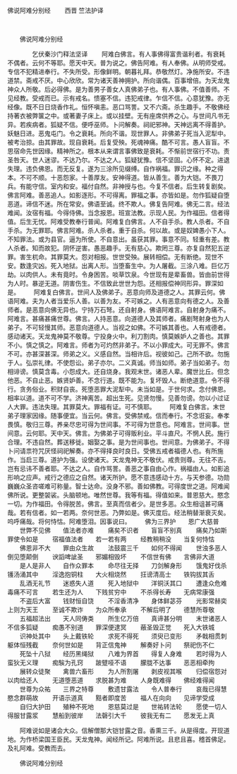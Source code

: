  佛说阿难分别经
                        　　西晋 竺法护译

                        
        　      


　　佛说阿难分别经

　　　　乞伏秦沙门释法坚译
　　阿难白佛言。有人事佛得富贵谐利者。有衰耗不偶者。云何不等耶。愿天中天。普为说之。佛告阿难。有人奉佛。从明师受戒。专信不犯精进奉行。不失所受。形像鲜明。朝暮礼拜。恭敬然灯。净施所安。不违道禁。斋戒不厌。中心欣欣。常为诸天善神拥护。所向谐偶。百事增倍。为天龙鬼神众人所敬。后必得佛。是为善男子善女人真佛弟子也。有人事佛。不值善师。不见经教。受戒而已。示有戒名。愦塞不信。违犯戒律。乍信不信。心意犹豫。亦无经像。既不日日烧香作礼。恒怀嗔恚。恶口骂詈。又不六斋。杀生趣手。不敬佛经持著衣被弊箧之中。或著妻子床上。或以挂壁。无有座席供养之心。与世间凡书无异。若疾病者。狐疑不信。便呼巫师。卜问解奏。祠祀邪神。天神远离不得善护。妖魅日进。恶鬼屯门。令之衰耗。所向不谐。现世罪人。非佛弟子死当入泥犁中。被考治掠。由其罪故。现自衰耗。后复受殃。死魂神痛。酷不可言。愚人盲盲。不思宿命先世因缘。精神所之。根本从来谓言事佛致是衰耗。不惭前世宿行不功。责圣咎天。世人迷谬。不达乃尔。不达之人。狐疑犹豫。信不坚固。心怀不定。进退失理。违负佛恩。而无反复。遂为三涂所见缀缚。自作祸福。罪识之缘。种之得本。不可不顺。十恶怨家。十善厚友。安神得道。皆从善生。善为大铠。不畏刀兵。有能守信。室内和安。福付自然。非神授与也。今复不信者。后生转复剧矣。佛言阿难。善恶追人。如影逐形。不可得离。罪福之事。亦皆如是。勿作狐疑自堕恶道。谛信不迷。所在常安。佛语至诚。终不欺人。佛复告阿难。佛无二言。经法难闻。汝宿有福。今得侍佛。当念报恩。班宣法教。示现人民。为作福田。信者得值。后生无忧。阿难受教奉行普闻。阿难复白佛言。人不自手杀。教人杀者。不自手杀。为无罪耶。佛言阿难。杀人杀者。重于自杀。何以故。或是奴婢愚小下人。不知罪法。或为县官。逼为所使。不自意出。虽获其罪。事意不同。轻重有差。教人杀者。知而故犯。阴怀逆害。愚恶趣手。无有慈心。欺罔三尊。亦复自然犯五逆罪。害生杌命。其罪莫大。怨对相报。世世受殃。展转相偿。无有断绝。现世不安。数逢灾凶。死入地狱。出离人形。当堕畜生中。为人屠截。三涂八难。巨亿万劫。以肉供人。未有竟时。令身困苦。啖草饮泉。今世现有是辈畜兽。皆由前世得为人时。暴逆无道。阴害伤生。不信致此世世为怨。还相报偿神同形异。罪深如是。
　　阿难复白佛言。世间人及佛弟子。恶意向师及道德之人。其罪云何。佛语阿难。夫为人者当爱乐人善。以善为友。不可嫉之。人有恶意向有德之人。及善师者。是恶意向佛无异也。宁持万石弩。还自射身。佛语阿难言。自射身为痛不。阿难言。甚痛甚痛世尊。佛言。人持恶意。向道德人及其师者。痛剧弩射身也为人弟子。不可轻慢其师。恶意向道德人。当视之如佛。不可嫉其善也。人有戒德者。感动诸天。天龙鬼神莫不敬尊。宁投身火中。利刀割肉。慎莫嫉妒人之善也。其罪不小。慎之慎之。阿难言。师者为可灼然非弟子。不以小罪成大。可无罪不。佛言不可。亦甚深甚深。师弟之义。义感自然。当相许后。视彼如己。己所不欲。勿施于人。弘崇礼律。不使怨讼。弟子亦尔。二义真诚。师当如师。弟子当如弟子。勿相诽谤。慎莫含毒。小怨成大。还自烧身。我观末世。诸恶人辈。魔世比丘。但念他恶。不自止恶。嫉贤妒善。不念行道。既不能为。复坏毁人。断绝道意。令不得行。贪务俗业。积财自丧。死堕恶罪大泥犁中。未当如是。于世何求。念付佛恩。相率以道。道不可不学。济神离苦。超出生死。见贤勿慢。见善勿谤。勿以小过证人大罪。违法失理。其罪莫大。罪福有证。可不慎耶。
　　阿难复白佛言。末世弟子理家因缘。随事便宜。当云何。佛言。受佛禁戒。信而奉行。不念诳妄。奉孝畏慎。敬归三尊。养亲尽忠可得为世间事。不可得为世意也。阿难言。世间事。世间意。云何耶。天中天。佛言。为佛弟子可得贩利业。平斗直尺。不惘人民。施行合理。不违自然。葬送移徙。姻娶之事。是为世间事也。世间意。为佛弟子。不得卜问请祟符咒厌怪祠祀解奏。亦不得择良时良日。受佛五戒者福德人也。有所施作。当启三尊。道护为强。设使诸天。天龙鬼神无不敬伏。戒贵则尊。无往不吉。岂有忌讳不善者耶。不达之人。自作骂詈。善恶之事自由心作。祸福由人。如影追形响之应声。戒行之德应之自然。诸天所护。愿不意违感动十方。与天参德。功勋巍巍众圣咨嗟难可称量。智士达命。没身不邪。善如佛教。可得度世之道。阿难闻佛所说。更整袈裟。头脑顿地。唯然世尊。我等有福。得值如来。普恩慈大。愍念一切。为作福田。令得脱苦。佛言。至真而信者少。是世多恶。众生相诅甚可痛哉。若有信者。如一若两。奈何世恶。乃弊如是。佛灭度后。经法稍替渐衰灭矣。呜呼痛哉。将何恃怙。阿难堕泪。因事说曰。
　　佛为三界护　　恩广大慈普
　　世弊不见佛　　值法者亦难
　　痛矣不识者　　盲盲不别真
　　痛矣乃如斯　　罪使令如是
　　宿福值法者　　若一若有两
　　经教稍稍没　　当复何恃怙
　　佛恩非不大　　罪由众生故
　　法鼓震三千　　如何不得闻
　　世浊多恶人　　倒见堕颠倒
　　谀謟啤訿圣　　邪媚相毁坏
　　不信世有佛　　言佛非大道
　　是人是非人　　自作众罪本
　　命尽往无择　　刀剑解身形
　　饿鬼好伐杀　　镬汤涌其中
　　淫逸抱铜柱　　大火相烧然
　　抂谤清高士　　铁钩拔其舌
　　乱酒无礼节　　迷惑失人道
　　死入地狱中　　洋铜沃其口
　　遭逢众危难　　毒痛不可言
　　若生还为人　　下贱贫穷中
　　不杀得长寿　　无病常康强
　　不盗后大富　　钱财恒自饶
　　不淫香清净　　身体鲜苾芬
　　光影常赫奕　　上则为天王
　　至诚不欺诈　　为众所奉承
　　不解后明了　　德慧所尊敬
　　五福超法出　　天人同俦类
　　所生亿万倍　　真谛甚分明
　　末世诸恶人　　不信多狐疑
　　痴愚不别道　　罪深便逮冥
　　蔽圣毁正觉　　死入大铁城
　　识神处其中　　头上戴铁轮
　　求死不得死　　须臾已变形
　　矛戟相贯刺　　躯体恒残截
　　奈何世如是　　背正信鬼神
　　解奏好卜问　　祭祀伤不仁
　　死坠十八狱　　经历黑绳狱
　　八难为界首　　得复人身难
　　若时得为人　　蛮狄无义理
　　痴騃为孔窍　　跛躄哑不语
　　朦胧不达事　　恶恶相牵拘
　　展转众徒聚　　禽兽六畜形
　　为人所割屠　　剥皮视其喉
　　归偿宿怨对　　以肉给还人
　　无道堕恶道　　求脱甚为难
　　人身既难得　　佛经难得闻
　　世尊为众祐　　三界之特尊
　　敷遗甘露法　　令人普奉行
　　哀哉已得慧　　愍念群萌故
　　开语示道真　　黠者即度苦
　　福人在向向　　见谛学受成
　　自归大护田　　殖种不死地
　　恩慈莫过是　　世祐转法轮
　　愿使一切人　　得服甘露浆
　　慧船到彼岸　　法磬引大千
　　彼我无有二　　愿发无上真

　　阿难说如是诸会大众。信解僧那大铠甘露之音。香熏三千。从是得度。开现道地。为作桥梁国王臣民。天龙鬼神。闻经所记。阿难所说。且悲且喜。稽首佛足。及礼阿难。受教而去。

　　佛说阿难分别经


